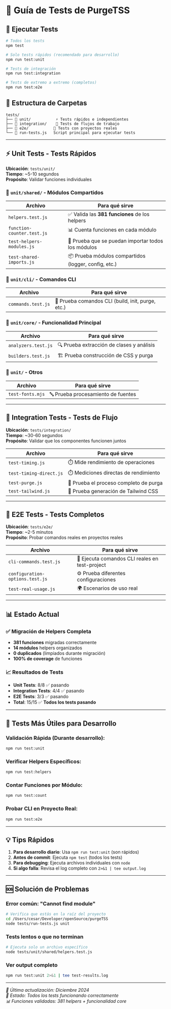 # 🧪 Guía de Tests de PurgeTSS

## 🚀 Ejecutar Tests

```bash
# Todos los tests
npm test

# Solo tests rápidos (recomendado para desarrollo)
npm run test:unit

# Tests de integración
npm run test:integration

# Tests de extremo a extremo (completos)
npm run test:e2e
```

## 📁 Estructura de Carpetas

```
tests/
├── 📁 unit/           ⚡ Tests rápidos e independientes
├── 📁 integration/    🔄 Tests de flujos de trabajo
├── 📁 e2e/           🎯 Tests con proyectos reales
└── 🚀 run-tests.js   Script principal para ejecutar tests
```

---

## ⚡ Unit Tests - Tests Rápidos
**Ubicación**: `tests/unit/`  
**Tiempo**: ~5-10 segundos  
**Propósito**: Validar funciones individuales

### 📂 `unit/shared/` - Módulos Compartidos
| Archivo                    | Para qué sirve                                      |
| -------------------------- | --------------------------------------------------- |
| `helpers.test.js`          | ✅ Valida las **381 funciones** de los helpers       |
| `function-counter.test.js` | 📊 Cuenta funciones en cada módulo                   |
| `test-helpers-modules.js`  | 🔗 Prueba que se puedan importar todos los módulos   |
| `test-shared-imports.js`   | 📦 Prueba módulos compartidos (logger, config, etc.) |

### 📂 `unit/cli/` - Comandos CLI
| Archivo            | Para qué sirve                                   |
| ------------------ | ------------------------------------------------ |
| `commands.test.js` | 🔧 Prueba comandos CLI (build, init, purge, etc.) |

### 📂 `unit/core/` - Funcionalidad Principal
| Archivo             | Para qué sirve                           |
| ------------------- | ---------------------------------------- |
| `analyzers.test.js` | 🔍 Prueba extracción de clases y análisis |
| `builders.test.js`  | 🏗️ Prueba construcción de CSS y purga     |

### 📂 `unit/` - Otros
| Archivo          | Para qué sirve                    |
| ---------------- | --------------------------------- |
| `test-fonts.mjs` | 🔤 Prueba procesamiento de fuentes |

---

## 🔄 Integration Tests - Tests de Flujo
**Ubicación**: `tests/integration/`  
**Tiempo**: ~30-60 segundos  
**Propósito**: Validar que los componentes funcionen juntos

| Archivo                 | Para qué sirve                        |
| ----------------------- | ------------------------------------- |
| `test-timing.js`        | ⏱️ Mide rendimiento de operaciones     |
| `test-timing-direct.js` | ⏱️ Mediciones directas de rendimiento  |
| `test-purge.js`         | 🧹 Prueba el proceso completo de purga |
| `test-tailwind.js`      | 🎨 Prueba generación de Tailwind CSS   |

---

## 🎯 E2E Tests - Tests Completos
**Ubicación**: `tests/e2e/`  
**Tiempo**: ~2-5 minutos  
**Propósito**: Probar comandos reales en proyectos reales

| Archivo                         | Para qué sirve                                |
| ------------------------------- | --------------------------------------------- |
| `cli-commands.test.js`          | 🚀 Ejecuta comandos CLI reales en test-project |
| `configuration-options.test.js` | ⚙️ Prueba diferentes configuraciones           |
| `test-real-usage.js`            | 🌍 Escenarios de uso real                      |

---

## 📊 Estado Actual

### ✅ Migración de Helpers Completa
- **381 funciones** migradas correctamente
- **14 módulos** helpers organizados
- **0 duplicados** (limpiados durante migración)
- **100% de coverage** de funciones

### 📈 Resultados de Tests
- **Unit Tests**: 8/8 ✅ pasando
- **Integration Tests**: 4/4 ✅ pasando  
- **E2E Tests**: 3/3 ✅ pasando
- **Total**: 15/15 ✅ **Todos los tests pasando**

---

## 🔧 Tests Más Útiles para Desarrollo

### Validación Rápida (Durante desarrollo):
```bash
npm run test:unit
```

### Verificar Helpers Específicos:
```bash
npm run test:helpers
```

### Contar Funciones por Módulo:
```bash
npm run test:count
```

### Probar CLI en Proyecto Real:
```bash
npm run test:e2e
```

---

## 💡 Tips Rápidos

1. **Para desarrollo diario**: Usa `npm run test:unit` (son rápidos)
2. **Antes de commit**: Ejecuta `npm test` (todos los tests)
3. **Para debugging**: Ejecuta archivos individuales con `node`
4. **Si algo falla**: Revisa el log completo con `2>&1 | tee output.log`

---

## 🆘 Solución de Problemas

### Error común: "Cannot find module"
```bash
# Verifica que estás en la raíz del proyecto
cd /Users/cesar/Developer/openSource/purgeTSS
node tests/run-tests.js unit
```

### Tests lentos o que no terminan
```bash
# Ejecuta solo un archivo específico
node tests/unit/shared/helpers.test.js
```

### Ver output completo
```bash
npm run test:unit 2>&1 | tee test-results.log
```

---

*📅 Última actualización: Diciembre 2024*  
*🎯 Estado: Todos los tests funcionando correctamente*  
*📊 Funciones validadas: 381 helpers + funcionalidad core*
